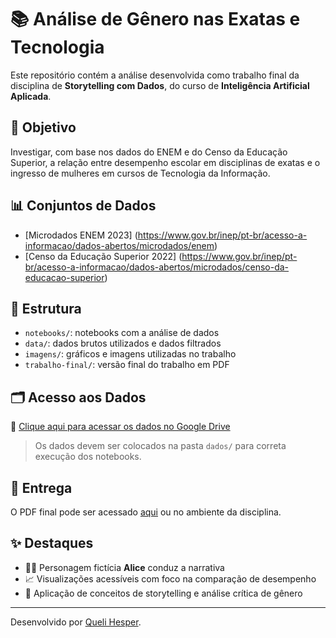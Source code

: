 # 📚 Análise de Gênero nas Exatas e Tecnologia

Este repositório contém a análise desenvolvida como trabalho final da disciplina de **Storytelling com Dados**, do curso de **Inteligência Artificial Aplicada**.

## 🎯 Objetivo

Investigar, com base nos dados do ENEM e do Censo da Educação Superior, a relação entre desempenho escolar em disciplinas de exatas e o ingresso de mulheres em cursos de Tecnologia da Informação.

## 📊 Conjuntos de Dados

- [Microdados ENEM 2023]
(https://www.gov.br/inep/pt-br/acesso-a-informacao/dados-abertos/microdados/enem)
- [Censo da Educação Superior 2022]
(https://www.gov.br/inep/pt-br/acesso-a-informacao/dados-abertos/microdados/censo-da-educacao-superior)

## 📁 Estrutura

- `notebooks/`: notebooks com a análise de dados
- `data/`: dados brutos utilizados e dados filtrados
- `imagens/`: gráficos e imagens utilizadas no trabalho
- `trabalho-final/`: versão final do trabalho em PDF

## 🗂️ Acesso aos Dados

📂 [Clique aqui para acessar os dados no Google Drive](https://drive.google.com/drive/folders/16AQxt522CL_a0Sl5oofrDjRFqzVaka2p?usp=drive_link)

> Os dados devem ser colocados na pasta `dados/` para correta execução dos notebooks.

## 📎 Entrega

O PDF final pode ser acessado [aqui](pdf/trabalho-final.pdf) ou no ambiente da disciplina.

## ✨ Destaques

- 👩‍💻 Personagem fictícia **Alice** conduz a narrativa
- 📈 Visualizações acessíveis com foco na comparação de desempenho
- 🧠 Aplicação de conceitos de storytelling e análise crítica de gênero

---

Desenvolvido por [Queli Hesper](https://github.com/QueliHV).